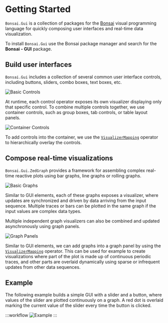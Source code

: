 # Getting Started

`Bonsai.Gui` is a collection of packages for the [Bonsai](https://bonsai-rx.org/) visual programming language for quickly composing user interfaces and real-time data visualization.

To install `Bonsai.Gui` use the Bonsai package manager and search for the **Bonsai - GUI** package.

## Build user interfaces

`Bonsai.Gui` includes a collection of several common user interface controls, including buttons, sliders, combo boxes, text boxes, etc.

![Basic Controls](~/images/basic_controls.svg)

At runtime, each control operator exposes its own visualizer displaying only that specific control. To combine multiple controls together, we use container controls, such as group boxes, tab controls, or table layout panels.

![Container Controls](~/images/container_controls.svg)

To add controls into the container, we use the [`VisualizerMapping`](xref:Bonsai.Expressions.VisualizerMappingBuilder) operator to hierarchically overlay the controls.

## Compose real-time visualizations

`Bonsai.Gui.ZedGraph` provides a framework for assembling complex real-time reactive plots using bar graphs, line graphs or rolling graphs.

![Basic Graphs](~/images/basic_graphs.svg)

Similar to GUI elements, each of these graphs exposes a visualizer, where updates are synchronized and driven by data arriving from the input sequence. Multiple traces or bars can be plotted in the same graph if the input values are complex data types.

Multiple independent graph visualizers can also be combined and updated asynchronously using graph panels.

![Graph Panels](~/images/graph_panels.svg)

Similar to GUI elements, we can add graphs into a graph panel by using the [`VisualizerMapping`](xref:Bonsai.Expressions.VisualizerMappingBuilder) operator. This can be used for example to create visualizations where part of the plot is made up of continuous periodic traces, and other parts are overlaid dynamically using sparse or infrequent updates from other data sequences.

## Example

The following example builds a simple GUI with a slider and a button, where values of the slider are plotted continuously on a graph. A red dot is overlaid marking the current value of the slider every time the button is clicked.

:::workflow
![Example](~/workflows/gui-demo.bonsai)
:::
